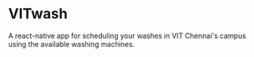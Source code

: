 # VITwash
A react-native app for scheduling your washes in VIT Chennai's campus using the available washing machines.
